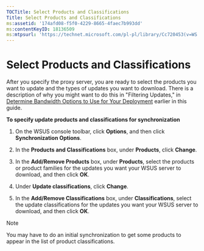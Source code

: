 ```yaml
---
TOCTitle: Select Products and Classifications
Title: Select Products and Classifications
ms:assetid: '174afd08-f5f0-4229-8665-4faec7b993dd'
ms:contentKeyID: 18136509
ms:mtpsurl: 'https://technet.microsoft.com/pl-pl/library/Cc720453(v=WS.10)'
---
```


Select Products and Classifications
===================================

After you specify the proxy server, you are ready to select the products you want to update and the types of updates you want to download. There is a description of why you might want to do this in "Filtering Updates," in [Determine Bandwidth Options to Use for Your Deployment](https://technet.microsoft.com/8001cd1d-8c32-4962-8bad-9dede4cd90e5) earlier in this guide.

**To specify update products and classifications for synchronization**
1.  On the WSUS console toolbar, click **Options**, and then click **Synchronization Options**.

2.  In the **Products and Classifications** box, under **Products**, click **Change**.

3.  In the **Add/Remove Products** box, under **Products**, select the products or product families for the updates you want your WSUS server to download, and then click **OK**.

4.  Under **Update classifications**, click **Change**.

5.  In the **Add/Remove Classifications** box, under **Classifications**, select the update classifications for the updates you want your WSUS server to download, and then click **OK**.

> [!note]  
> You may have to do an initial synchronization to get some products to appear in the list of product classifications. 
